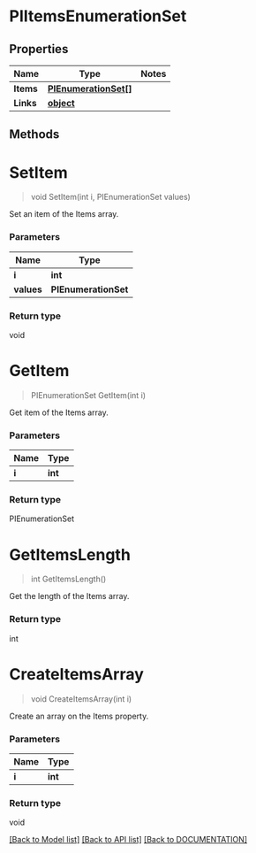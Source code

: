# PIItemsEnumerationSet

## Properties
Name | Type | Notes
------------ | ------------- | -------------
**Items** | **[**PIEnumerationSet[]**](../Model/PIEnumerationSet.md)**
**Links** | **[**object**](../Model/Object.md)**

## Methods

# **SetItem**
> void SetItem(int i, PIEnumerationSet values)

Set an item of the Items array.

### Parameters

Name | Type
------------- | -------------
 **i** | **int**
 **values** | **PIEnumerationSet**

### Return type

void


# **GetItem**
> PIEnumerationSet GetItem(int i)

Get item of the Items array.

### Parameters

Name | Type
------------- | -------------
 **i** | **int**

### Return type

PIEnumerationSet


# **GetItemsLength**
> int GetItemsLength()

Get the length of the Items array.


### Return type

int


# **CreateItemsArray**
> void CreateItemsArray(int i)

Create an array on the Items property.

### Parameters

Name | Type
------------- | -------------
 **i** | **int**

### Return type

void

[[Back to Model list]](../../DOCUMENTATION.md#documentation-for-models) [[Back to API list]](../../DOCUMENTATION.md#documentation-for-api-endpoints) [[Back to DOCUMENTATION]](../../DOCUMENTATION.md)
